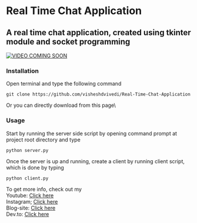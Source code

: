 # Real Time Chat Application
## A real time chat application, created using tkinter module and socket programming
[![VIDEO COMING SOON](https://img.youtube.com/vi/cV-syT1fO2c/0.jpg)](https://youtu.be/cV-syT1fO2c)
### Installation
Open terminal and type the following command
```
git clone https://github.com/visheshdvivedi/Real-Time-Chat-Application
```
Or you can directly download from this page\

### Usage
Start by running the server side script by opening command prompt at project root directory and type
```
python server.py
```
Once the server is up and running, create a client by running client script, which is done by typing
```
python client.py
```

To get more info, check out my\
Youtube: [Click here](https://www.youtube.com/channel/UCggZvARaczWC4wc4E6f330w?sub_confirmation=1)\
Instagram; [Click here](http://instagram.com/itsallaboutpython)\
Blog-site: [Click here](http://itsallaboutpython.blogspot.com/)\
Dev.to: [Click here](https://dev.to/visheshdvivedi)

